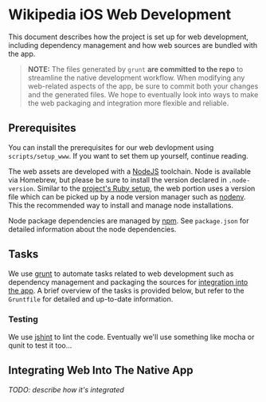 # Wikipedia iOS Web Development
This document describes how the project is set up for web development, including dependency management and how web sources are bundled with the app.

> **NOTE:** The files generated by `grunt` **are committed to the repo** to streamline the native development workflow. When modifying any web-related aspects of the app, be sure to commit both your changes and the generated files. We hope to eventually look into ways to make the web packaging and integration more flexible and reliable.

## Prerequisites
You can install the prerequisites for our web devlopment using `scripts/setup_www`. If you want to set them up yourself, continue reading.

The web assets are developed with a [NodeJS](https://nodejs.org) toolchain. Node is available via Homebrew, but please be sure to install the version declared in `.node-version`. Similar to the [project's Ruby setup](docs/working-with-ruby.md), the web portion uses a version file which can be picked up by a node version manager such as [nodenv](https://github.com/OiNutter/nodenv). This the recommended way to install and manage node installations.

Node package dependencies are managed by [npm](npmjs.com). See `package.json` for detailed information about the node dependencies.

## Tasks
We use [grunt](http://gruntjs.com) to automate tasks related to web development such as dependency management and packaging the sources for [integration into the app](#integrating-web-into-the-native-app). A brief overview of the tasks is provided below, but refer to the `Gruntfile` for detailed and up-to-date information.

### Testing
We use [jshint](http://jshint.com/) to lint the code. Eventually we'll use something like mocha or qunit to test it too...

## Integrating Web Into The Native App
_TODO: describe how it's integrated_
